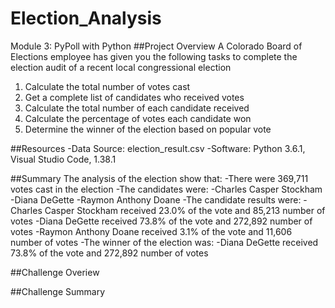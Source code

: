 # Election_Analysis
Module 3: PyPoll with Python
##Project Overview
A Colorado Board of Elections employee has given you the following tasks to complete the election audit of a recent local congressional election

1. Calculate the total number of votes cast
2. Get a complete list of candidates who received votes
3. Calculate the total number of each candidate received
4. Calculate the percentage of votes each candidate won
5. Determine the winner of the election based on popular vote 

##Resources
-Data Source: election_result.csv
-Software: Python 3.6.1, Visual Studio Code, 1.38.1

##Summary
The analysis of the election show that:
-There were 369,711 votes cast in the election
-The candidates were:
    -Charles Casper Stockham
    -Diana DeGette
    -Raymon Anthony Doane
 -The candidate results were:
    -Charles Casper Stockham received 23.0% of the vote and 85,213 number of votes
    -Diana DeGette received 73.8% of the vote and 272,892 number of votes
    -Raymon Anthony Doane received 3.1% of the vote and 11,606 number of votes
  -The winner of the election was:
    -Diana DeGette received 73.8% of the vote and 272,892 number of votes
  
  ##Challenge Overiew
  
  ##Challenge Summary
  
